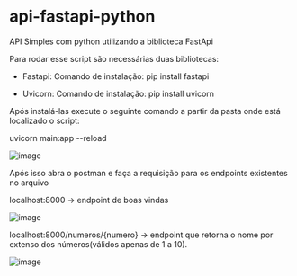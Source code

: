 # api-fastapi-python
API Simples com python utilizando a biblioteca FastApi

Para rodar esse script são necessárias duas bibliotecas:

- Fastapi:
Comando de instalação: pip install fastapi

- Uvicorn: 
Comando de instalação: pip install uvicorn

Após instalá-las execute o seguinte comando a partir da pasta onde está localizado o script:

uvicorn main:app --reload

![image](https://user-images.githubusercontent.com/34873898/138542252-77734ec2-392a-4bfc-a0ca-3e92579575b7.png)

Após isso abra o postman e faça a requisição para os endpoints existentes no arquivo

localhost:8000 -> endpoint de boas vindas

![image](https://user-images.githubusercontent.com/34873898/138542335-c1a6efd7-4129-46df-908c-9e4fcb965653.png)

localhost:8000/numeros/{numero} -> endpoint que retorna o nome por extenso dos números(válidos apenas de 1 a 10).

![image](https://user-images.githubusercontent.com/34873898/138542316-2e28b70a-c67b-4622-a616-7d4921188345.png)
